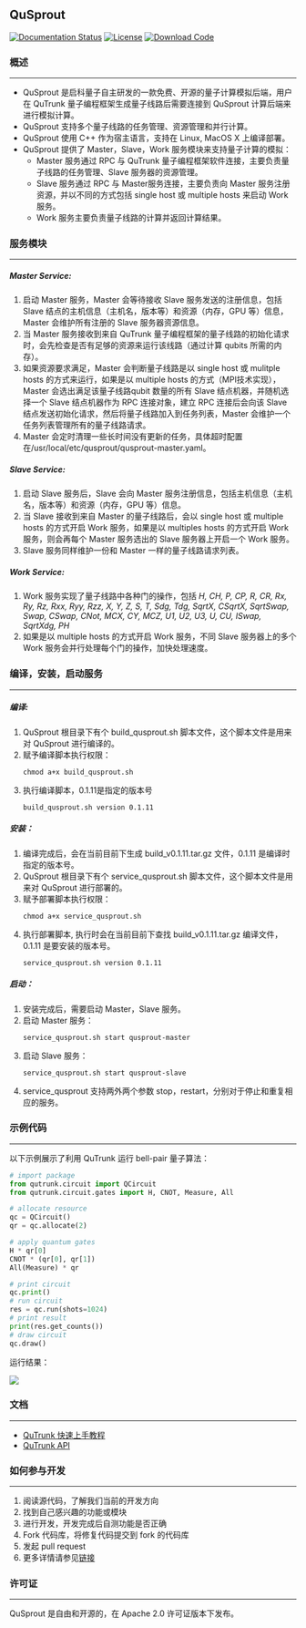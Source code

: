 ## QuSprout

[![Documentation Status](https://img.shields.io/badge/docs-latest-brightgreen.svg)](http://developer.queco.cn/qutrunk_api/)
[![License](https://img.shields.io/badge/license-Apache%202-blue.svg)](LICENSE)
[![Download Code](https://img.shields.io/badge/download-zip-green.svg)](https://github.com/queco-quantum/qutrunk/archive/refs/heads/main.zip)


### **概述**
---
* QuSprout 是启科量子自主研发的一款免费、开源的量子计算模拟后端，用户在 QuTrunk 量子编程框架生成量子线路后需要连接到 QuSprout 计算后端来进行模拟计算。
* QuSprout 支持多个量子线路的任务管理、资源管理和并行计算。
* QuSprout 使用 C++ 作为宿主语言，支持在 Linux, MacOS X 上编译部署。
* QuSprout 提供了 Master，Slave，Work 服务模块来支持量子计算的模拟：
    * Master 服务通过 RPC 与 QuTrunk 量子编程框架软件连接，主要负责量子线路的任务管理、Slave 服务器的资源管理。
    * Slave 服务通过 RPC 与 Master服务连接，主要负责向 Master 服务注册资源，并以不同的方式包括 single host 或 multiple hosts 来启动 Work 服务。
    * Work 服务主要负责量子线路的计算并返回计算结果。


### **服务模块**
---
##### Master Service:

  1. 启动 Master 服务，Master 会等待接收 Slave 服务发送的注册信息，包括 Slave 结点的主机信息（主机名，版本等）和资源（内存，GPU 等）信息，Master 会维护所有注册的 Slave 服务器资源信息。
  2. 当 Master 服务接收到来自 QuTrunk 量子编程框架的量子线路的初始化请求时，会先检查是否有足够的资源来运行该线路（通过计算 qubits 所需的内存）。
  3. 如果资源要求满足，Master 会判断量子线路是以 single host 或 mulitple hosts 的方式来运行，如果是以 multiple hosts 的方式（MPI技术实现），Master 会选出满足该量子线路qubit 数量的所有 Slave 结点机器，并随机选择一个 Slave 结点机器作为 RPC 连接对象，建立 RPC 连接后会向该 Slave 结点发送初始化请求，然后将量子线路加入到任务列表，Master 会维护一个任务列表管理所有的量子线路请求。
  4. Master 会定时清理一些长时间没有更新的任务，具体超时配置在/usr/local/etc/qusprout/qusprout-master.yaml。

##### Slave Service:

  1. 启动 Slave 服务后，Slave 会向 Master 服务注册信息，包括主机信息（主机名，版本等）和资源（内存，GPU 等）信息。
  2. 当 Slave 接收到来自 Master 的量子线路后，会以 single host 或 multiple hosts 的方式开启 Work 服务，如果是以 multiples hosts 的方式开启 Work 服务，则会再每个 Master 服务选出的 Slave 服务器上开启一个 Work 服务。
  3. Slave 服务同样维护一份和 Master 一样的量子线路请求列表。

##### Work Service:

  1. Work 服务实现了量子线路中各种门的操作，包括 *H, CH, P, CP, R, CR, Rx, Ry, Rz, Rxx, Ryy, Rzz, X, Y, Z, S, T, Sdg, Tdg, SqrtX, CSqrtX, SqrtSwap, Swap, CSwap, CNot, MCX, CY, MCZ, U1, U2, U3, U, CU, ISwap, SqrtXdg, PH*
  2. 如果是以 multiple hosts 的方式开启 Work 服务，不同 Slave 服务器上的多个 Work 服务会并行处理每个门的操作，加快处理速度。


### 编译，安装，启动服务
---
##### 编译:

1. QuSprout 根目录下有个 build_qusprout.sh 脚本文件，这个脚本文件是用来对 QuSprout 进行编译的。
2. 赋予编译脚本执行权限：
    ```Shell
    chmod a+x build_qusprout.sh
    ```
3. 执行编译脚本，0.1.11是指定的版本号
    ```Shell
    build_qusprout.sh version 0.1.11
    ```

##### 安装：

1. 编译完成后，会在当前目前下生成 build_v0.1.11.tar.gz 文件，0.1.11 是编译时指定的版本号。
2. QuSprout 根目录下有个 service_qusprout.sh 脚本文件，这个脚本文件是用来对 QuSprout 进行部署的。
3. 赋予部署脚本执行权限：
    ```Shell
    chmod a+x service_qusprout.sh
    ```
4. 执行部署脚本, 执行时会在当前目前下查找 build_v0.1.11.tar.gz 编译文件，0.1.11 是要安装的版本号。 
    ```Shell
    service_qusprout.sh version 0.1.11
    ```

##### 启动：

1. 安装完成后，需要启动 Master，Slave 服务。
2. 启动 Master 服务：
    ```Shell
    service_qusprout.sh start qusprout-master
    ```
3. 启动 Slave 服务：
    ```Shell
    service_qusprout.sh start qusprout-slave
    ```
4. service_qusprout 支持两外两个参数 stop，restart，分别对于停止和重复相应的服务。


### **示例代码**
---
以下示例展示了利用 QuTrunk 运行 bell-pair 量子算法：

  ```python
  # import package
  from qutrunk.circuit import QCircuit
  from qutrunk.circuit.gates import H, CNOT, Measure, All

  # allocate resource
  qc = QCircuit()
  qr = qc.allocate(2) 

  # apply quantum gates
  H * qr[0]   
  CNOT * (qr[0], qr[1])
  All(Measure) * qr

  # print circuit
  qc.print()   
  # run circuit
  res = qc.run(shots=1024) 
  # print result
  print(res.get_counts()) 
  # draw circuit
  qc.draw()
  ```

运行结果：

<div>
<img src="./resource/bell_pair.png"/>
</div>


### **文档**
---
* [QuTrunk 快速上手教程](http://developer.queco.cn/learn/doc/detail?id=12&childrenid=14)
* [QuTrunk API](http://developer.queco.cn/qutrunk_api/)


### **如何参与开发**
---
1. 阅读源代码，了解我们当前的开发方向
2. 找到自己感兴趣的功能或模块
3. 进行开发，开发完成后自测功能是否正确
4. Fork 代码库，将修复代码提交到 fork 的代码库
5. 发起 pull request
6. 更多详情请参见[链接](./CONTRIBUTING.md)


### **许可证**
---
QuSprout 是自由和开源的，在 Apache 2.0 许可证版本下发布。
